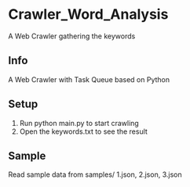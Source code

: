 # Crawler_Word_Analysis
A Web Crawler gathering the keywords

## Info
A Web Crawler with Task Queue based on Python

## Setup
1. Run python main.py to start crawling
2. Open the keywords.txt to see the result

## Sample
Read sample data from samples/ 1.json, 2.json, 3.json